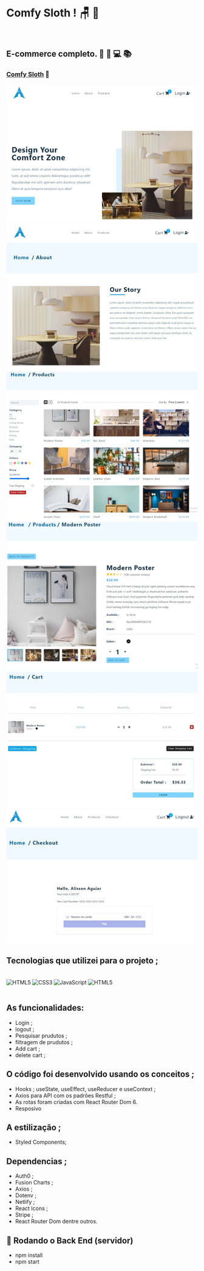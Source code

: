 # Comfy Sloth ! 🪑 🎁

<br>

## E-commerce completo. 🥰 🚀 💻 📚

### [Comfy Sloth](https://react-js-comfy-sloth.netlify.app/) 🔗


![](./src/assets/confy-sloth.jpg)
![](./src/assets/comfy-sloth-2.jpg)
![](./src/assets/comfy-sloth-3.jpg)
![](./src/assets/comfy-sloth-4.jpg)
![](./src/assets/comfy-sloth-5.jpg)
![](./src/assets/comfy-sloth-6.jpg)

## Tecnologias que utilizei para o projeto ;  
<div style="display: inline_block"><br>
    <img  align="center" src="https://cdn.jsdelivr.net/gh/devicons/devicon/icons/html5/html5-original-wordmark.svg" heigth="30" width="40"alt="HTML5">
    <img  align="center" src="https://cdn.jsdelivr.net/gh/devicons/devicon/icons/css3/css3-original-wordmark.svg" heigth="30" width="40"alt="CSS3">
    <img  align="center" src="https://cdn.jsdelivr.net/gh/devicons/devicon/icons/javascript/javascript-original.svg" heigth="30" width="40"alt="JavaScript">
    <img  align="center" src="https://cdn.jsdelivr.net/gh/devicons/devicon/icons/react/react-original-wordmark.svg" heigth="30" width="40"alt="HTML5">
</div>

<br>

##  As funcionalidades:
- Login ;
- logout ;
- Pesquisar prudutos ;
- filtragem de prudutos ;
- Add cart ;
- delete cart ;
## O código foi desenvolvido usando os conceitos ; 
- Hooks ; useState, useEffect, useReducer e useContext ;
- Axios para API com os padrões Restful ;
- As rotas foram criadas com React Router Dom 6.
- Resposivo
## A estilização ; 
- Styled Components; 
## Dependencias ; 
- Auth0 ; 
- Fusion Charts ; 
- Axios ; 
- Dotenv ; 
- Netlify ; 
- React Icons ; 
- Stripe ;
- React Router Dom dentre outros. 
## 🎲 Rodando o Back End (servidor)
- npm install
- npm start
